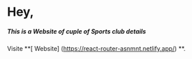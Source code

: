 

# Hey, 
##### This is a Website of cuple of Sports club details
 Visite **[ Website] (https://react-router-asnmnt.netlify.app/) **.


